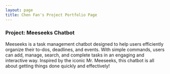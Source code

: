 ```yaml
---
layout: page
title: Chen Fan's Project Portfolio Page
---
```


### Project: Meeseeks Chatbot

Meeseeks is a task management chatbot designed to help users efficiently organize their to-dos, deadlines, and events. With simple commands, users can add, manage, search, and complete tasks in an engaging and interactive way. Inspired by the iconic Mr. Meeseeks, this chatbot is all about getting things done quickly and effectively!
